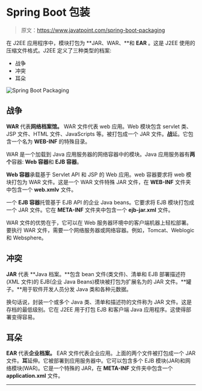 # Spring Boot 包装

> 原文：<https://www.javatpoint.com/spring-boot-packaging>

在 J2EE 应用程序中，模块打包为 **JAR、WAR、**和 **EAR** 。这是 J2EE 使用的压缩文件格式。J2EE 定义了三种类型的档案:

*   战争
*   冲突
*   耳朵

![Spring Boot Packaging](../img/e17c5c0abf10c3a09f70a0245210a6cb.png)

## 战争

**WAR** 代表**网络档案馆。** WAR 文件代表 web 应用。Web 模块包含 servlet 类、JSP 文件、HTML 文件、JavaScripts 等。被打包成一个 JAR 文件。**战**延。它包含一个名为 **WEB-INF** 的特殊目录。

WAR 是一个加载到 Java 应用服务器的网络容器中的模块。Java 应用服务器有**两个**容器: **Web 容器**和 **EJB 容器**。

**Web 容器**承载基于 Servlet API 和 JSP 的 Web 应用。web 容器要求将 web 模块打包为 WAR 文件。这是一个 WAR 文件特殊 JAR 文件，在 **WEB-INF** 文件夹中包含一个 **web.xmlv** 文件。

一个 **EJB 容器**托管基于 EJB API 的企业 Java beans。它要求将 EJB 模块打包成一个 JAR 文件。它在 **META-INF** 文件夹中包含一个 **ejb-jar.xml** 文件。

WAR 文件的优势在于，它可以在 Web 服务器环境中的客户端机器上轻松部署。要执行 WAR 文件，需要一个网络服务器或网络容器。例如，Tomcat、Weblogic 和 Websphere。

## 冲突

**JAR** 代表 **Java 档案。**包含 bean 文件(类文件)、清单和 EJB 部署描述符(XML 文件)的 EJB(企业 Java Beans)模块被打包为扩展名为的 JAR 文件。**罐子。**用于软件开发人员分发 Java 类和各种元数据。

换句话说，封装一个或多个 Java 类、清单和描述符的文件称为 JAR 文件。这是存档的最低级别。它在 J2EE 用于打包 EJB 和客户端 Java 应用程序。这使得部署变得容易。

## 耳朵

**EAR** 代表**企业档案。** EAR 文件代表企业应用。上面的两个文件被打包成一个 JAR 文件。**耳**延伸。它被部署到应用服务器中。它可以包含多个 EJB 模块(JAR)和网络模块(WAR)。它是一个特殊的 JAR，在 **META-INF** 文件夹中包含一个 **application.xml** 文件。

* * *